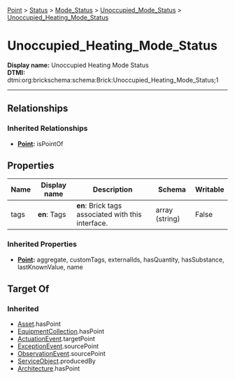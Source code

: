 [Point](../../../Point.md) > [Status](../../Status.md) > [Mode_Status](../Mode_Status.md) > [Unoccupied_Mode_Status](Unoccupied_Mode_Status.md) > [Unoccupied_Heating_Mode_Status](#)
# Unoccupied_Heating_Mode_Status

**Display name:** Unoccupied Heating Mode Status<br />
**DTMI:** dtmi:org:brickschema:schema:Brick:Unoccupied_Heating_Mode_Status;1

---
## Relationships
### Inherited Relationships
* **[Point](../../../Point.md):** isPointOf
## Properties
|Name|Display name|Description|Schema|Writable|
|-|-|-|-|-|
|tags|**en**: Tags|**en**: Brick tags associated with this interface.|array (string)|False|
### Inherited Properties
* **[Point](../../../Point.md):** aggregate, customTags, externalIds, hasQuantity, hasSubstance, lastKnownValue, name
## Target Of
### Inherited
* [Asset](../../../../Asset/Asset.md).hasPoint
* [EquipmentCollection](../../../../Collection/AssetCollection/EquipmentCollection/EquipmentCollection.md).hasPoint
* [ActuationEvent](../../../../Event/PointEvent/ActuationEvent.md).targetPoint
* [ExceptionEvent](../../../../Event/PointEvent/ExceptionEvent.md).sourcePoint
* [ObservationEvent](../../../../Event/PointEvent/ObservationEvent.md).sourcePoint
* [ServiceObject](../../../../Information/ServiceObject/ServiceObject.md).producedBy
* [Architecture](../../../../Space/Architecture/Architecture.md).hasPoint
